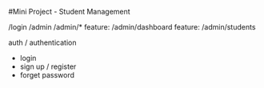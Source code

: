 #Mini Project - Student Management 




/login
/admin
/admin/*
feature: /admin/dashboard
feature: /admin/students


auth / authentication
- login
- sign up / register
- forget password